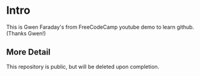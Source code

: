 # Intro

This is Gwen Faraday's from FreeCodeCamp youtube demo to learn github.  (Thanks Gwen!)

##  More Detail
This repository is public, but will be deleted upon completion.
